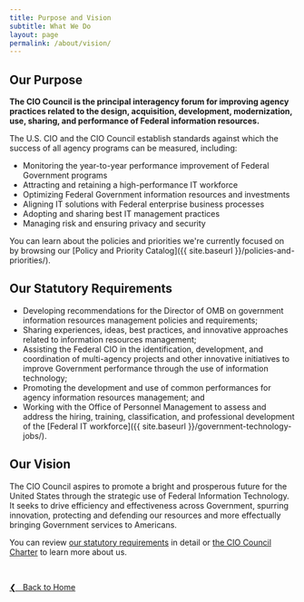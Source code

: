 ```yaml
---
title: Purpose and Vision
subtitle: What We Do
layout: page
permalink: /about/vision/
---
```


## Our Purpose

**The CIO Council is the principal interagency forum for improving agency practices related to the design, acquisition, development, modernization, use, sharing, and performance of Federal information resources.**<br>

The U.S. CIO and the CIO Council establish standards against which the success of all agency programs can be measured, including:

* Monitoring the year-to-year performance improvement of Federal Government programs
* Attracting and retaining a high-performance IT workforce
* Optimizing Federal Government information resources and investments
* Aligning IT solutions with Federal enterprise business processes
* Adopting and sharing best IT management practices
* Managing risk and ensuring privacy and security

You can learn about the policies and priorities we're currently focused on by browsing our [Policy and Priority Catalog]({{ site.baseurl }}/policies-and-priorities/).

## Our Statutory Requirements
* Developing recommendations for the Director of OMB on government information resources management policies and requirements;
* Sharing experiences, ideas, best practices, and innovative approaches related to information resources management;
* Assisting the Federal CIO in the identification, development, and coordination of multi-agency projects and other innovative initiatives to improve Government performance through the use of information technology;
* Promoting the development and use of common performances for agency information resources management; and
* Working with the Office of Personnel Management to assess and address the hiring, training, classification, and professional development of the [Federal IT workforce]({{ site.baseurl }}/government-technology-jobs/).

## Our Vision
The CIO Council aspires to promote a bright and prosperous future for the United States through the strategic use of Federal Information Technology. It seeks to drive efficiency and effectiveness across Government, spurring innovation, protecting and defending our resources and more effectually bringing Government services to Americans.

You can review [our statutory requirements](https://www.govinfo.gov/content/pkg/PLAW-107publ347/pdf/PLAW-107publ347.pdf) in detail or [the CIO Council Charter](https://s3.amazonaws.com/sitesusa/wp-content/uploads/sites/1151/2016/10/CIOCCharterNov2012Approved.pdf) to learn more about us.

&nbsp;

<a href="{{site.baseurl}}">&#10094; &nbsp; Back to Home</a><br>
